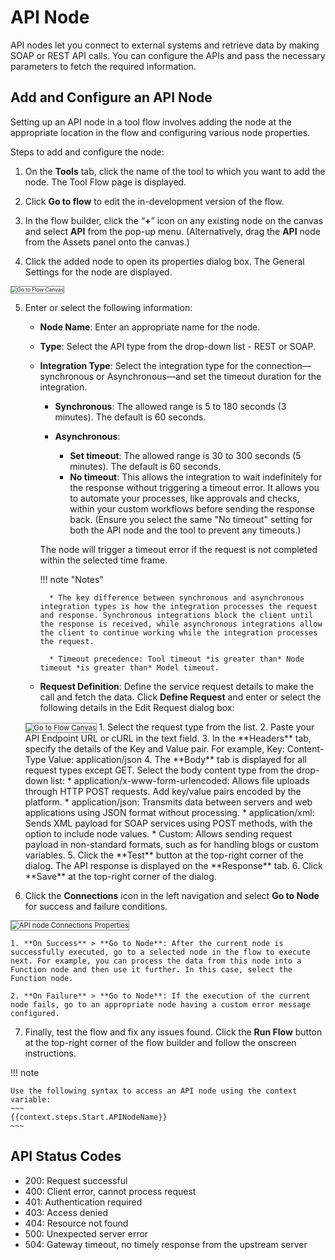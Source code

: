 # API Node

API nodes let you connect to external systems and retrieve data by making SOAP or REST API calls. You can configure the APIs and pass the necessary parameters to fetch the required information.

## Add and Configure an API Node

Setting up an API node in a tool flow involves adding the node at the appropriate location in the flow and configuring various node properties.

Steps to add and configure the node:

1. On the **Tools** tab, click the name of the tool to which you want to add the node. The Tool Flow page is displayed. 

2. Click **Go to flow** to edit the in-development version of the flow.

3. In the flow builder, click the “**+**” icon on any existing node on the canvas and select **API** from the pop-up menu. (Alternatively, drag the **API** node from the Assets panel onto the canvas.)

4. Click the added node to open its properties dialog box. The General Settings for the node are displayed.  
<img src="./../images/api-node-general-settings.png" alt="Go to Flow Canvas" title="Go to Flow Canvas" style="border: 1px solid gray; zoom:60%;">

5. Enter or select the following information:

    * **Node Name**: Enter an appropriate name for the node.
    * **Type**: Select the API type from the drop-down list - REST or SOAP.
    * **Integration Type**: Select the integration type for the connection—synchronous or Asynchronous—and set the timeout duration for the integration. 
        * **Synchronous**: The allowed range is 5 to 180 seconds (3 minutes). The default is 60 seconds.

        * **Asynchronous**: 
            * **Set timeout**: The allowed range is 30 to 300 seconds (5 minutes). The default is 60 seconds.
            * **No timeout**: This allows the integration to wait indefinitely for the response without triggering a timeout error. It allows you to automate your processes, like approvals and checks, within your custom workflows before sending the response back. (Ensure you select the same "No timeout" setting for both the API node and the tool to prevent any timeouts.)

        The node will trigger a timeout error if the request is not completed within the selected time frame.

        !!! note "Notes"

            * The key difference between synchronous and asynchronous integration types is how the integration processes the request and response. Synchronous integrations block the client until the response is received, while asynchronous integrations allow the client to continue working while the integration processes the request.
            
            * Timeout precedence: Tool timeout *is greater than* Node timeout *is greater than* Model timeout.

    * **Request Definition**: Define the service request details to make the call and fetch the data. Click **Define Request** and enter or select the following details in the Edit Request dialog box:  
    <img src="./../images/api-node-edit-request.png" alt="Go to Flow Canvas" title="Go to Flow Canvas" style="border: 1px solid gray; zoom:80%;">
        1. Select the request type from the list.
        2. Paste your API Endpoint URL or cURL in the text field.
        3. In the **Headers** tab, specify the details of the Key and Value pair. For example,
        Key: Content-Type
        Value: application/json
        4. The **Body** tab is displayed for all request types except GET. Select the body content type from the drop-down list:
            * application/x-www-form-urlencoded: Allows file uploads through HTTP POST requests. Add key/value pairs encoded by the platform.
            * application/json: Transmits data between servers and web applications using JSON format without processing.
            * application/xml: Sends XML payload for SOAP services using POST methods, with the option to include node values.
            * Custom: Allows sending request payload in non-standard formats, such as for handling blogs or custom variables.
        5. Click the **Test** button at the top-right corner of the dialog. The API response is displayed on the **Response** tab.
        6. Click **Save** at the top-right corner of the dialog.

6. Click the **Connections** icon in the left navigation and select **Go to Node** for success and failure conditions.  
<img src="./../images/api-node-connections.png" alt="API node Connections Properties" title="API node Connections Properties" style="border: 1px solid gray; zoom:80%;">

    1. **On Success** > **Go to Node**: After the current node is successfully executed, go to a selected node in the flow to execute next. For example, you can process the data from this node into a Function node and then use it further. In this case, select the Function node. 
    
    2. **On Failure** > **Go to Node**: If the execution of the current node fails, go to an appropriate node having a custom error message configured.

7. Finally, test the flow and fix any issues found. Click the **Run Flow** button at the top-right corner of the flow builder and follow the onscreen instructions.


!!! note
    
    Use the following syntax to access an API node using the context variable: 
    ~~~
    {{context.steps.Start.APINodeName}}
    ~~~

## API Status Codes

* 200: Request successful
* 400: Client error, cannot process request
* 401: Authentication required
* 403: Access denied
* 404: Resource not found
* 500: Unexpected server error
* 504: Gateway timeout, no timely response from the upstream server
